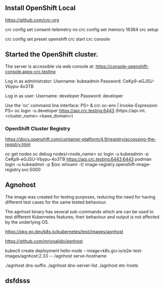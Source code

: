  ## Install OpenShift Local 
 
 https://github.com/crc-org
 

 crc config set consent-telemetry no
 crc config set memory 16384
 crc setup
 
 crc config set preset openshift
 crc start 
 crc console 


## Started the OpenShift cluster.

The server is accessible via web console at:
  https://console-openshift-console.apps-crc.testing

Log in as administrator:
  Username: kubeadmin
  Password: CeKp9-eGJSU-Vbypu-4o3TB


Log in as user:
  Username: developer
  Password: developer

Use the 'oc' command line interface:
  PS> & crc oc-env | Invoke-Expression
  PS> oc login -u developer https://api.crc.testing:6443 (https://api-int.<cluster_name>.<base_domain>)


### OpenShift Cluster Registry

https://docs.openshift.com/container-platform/4.9/registry/accessing-the-registry.html

oc get nodes
oc debug nodes/<node_name>
oc login -u kubeadmin -p CeKp9-eGJSU-Vbypu-4o3TB https://api.crc.testing:6443:6443
podman login -u kubeadmin -p $(oc whoami -t) image-registry.openshift-image-registry.svc:5000



## Agnohost 

The image was created for testing purposes, reducing the need for having different test cases for the same tested behaviour.

The agnhost binary has several sub-commands which are can be used to test different Kubernetes features; their behaviour and output is not affected by the underlying OS.

https://pkg.go.dev/k8s.io/kubernetes/test/images/agnhost


https://github.com/mriosalido/agnhost

kubectl create deployment hello-node --image=k8s.gcr.io/e2e-test-images/agnhost:2.33 -- /agnhost serve-hostname

./agnhost dns-suffix
./agnhost dns-server-list
./agnhost etc-hosts

## dsfdsss  